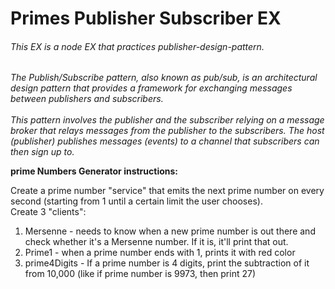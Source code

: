 # Primes Publisher Subscriber EX

###### This EX is a node EX that practices publisher-design-pattern.

*The Publish/Subscribe pattern, also known as pub/sub, is an architectural design pattern that provides a framework for exchanging messages between publishers and subscribers.
<br />
<br />This pattern involves the publisher and the subscriber relying on a message broker that relays messages from the publisher to the subscribers. The host (publisher) publishes messages (events) to a channel that subscribers can then sign up to.*

**prime Numbers Generator instructions:**

Create a prime number "service" that emits the next prime number on every second (starting from 1 until a certain limit the user chooses).
<br />Create 3 "clients": 
1. Mersenne - needs to know when a new prime number is out there and check whether it's a Mersenne number. If it is, it'll print that out.
2. Prime1 - when a prime number ends with 1, prints it with red color
3. prime4Digits - If a prime number is 4 digits, print the subtraction of it from 10,000 (like if prime number is 9973, then print 27)
